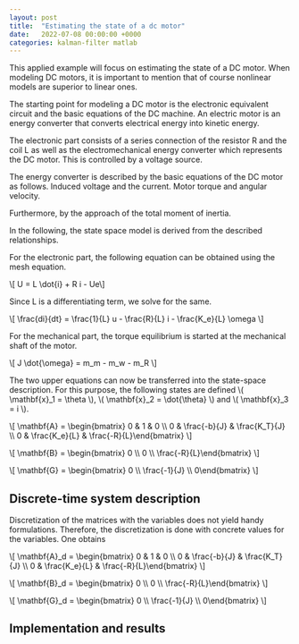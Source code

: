 ```yaml
---
layout: post
title:  "Estimating the state of a dc motor"
date:   2022-07-08 00:00:00 +0000
categories: kalman-filter matlab
---
```


This applied example will focus on estimating the state of a DC motor. 
When modeling DC motors, it is important to mention that of course nonlinear models are superior to linear ones.

The starting point for modeling a DC motor is the electronic equivalent circuit and the basic equations of the DC machine.
An electric motor is an energy converter that converts electrical energy into kinetic energy. 

The electronic part consists of a series connection of the resistor R and the coil L as well as the electromechanical energy converter which represents the DC motor. 
This is controlled by a voltage source.

The energy converter is described by the basic equations of the DC motor as follows.
Induced voltage and the current. Motor torque and angular velocity.

Furthermore, by the approach of the total moment of inertia.

In the following, the state space model is derived from the described relationships.

For the electronic part, the following equation can be obtained using the mesh equation.

\\[ U = L \dot{i} + R i - Ue\\]

Since L is a differentiating term, we solve for the same.

\\[ \frac{di}{dt} = \frac{1}{L} u - \frac{R}{L} i - \frac{K_e}{L} \omega \\]

For the mechanical part, the torque equilibrium is started at the mechanical shaft of the motor.

\\[ J \dot{\omega} = m_m - m_w - m_R \\]

The two upper equations can now be transferred into the state-space description.
For this purpose, the following states are defined \\( \mathbf{x}_1 = \theta \\), \\( \mathbf{x}_2 = \dot{\theta} \\) and \\( \mathbf{x}_3 = i \\).

\\[ \mathbf{A} = \begin{bmatrix} 0 & 1 & 0 \\\\ 0 & \frac{-b}{J} & \frac{K_T}{J} \\\\ 0 & \frac{K_e}{L} & \frac{-R}{L}\end{bmatrix} \\]

\\[ \mathbf{B} = \begin{bmatrix} 0 \\\\ 0 \\\\ \frac{-R}{L}\end{bmatrix} \\]

\\[ \mathbf{G} = \begin{bmatrix} 0 \\\\ \frac{-1}{J} \\\\ 0\end{bmatrix} \\]

<h2>Discrete-time system description</h2>
Discretization of the matrices with the variables does not yield handy formulations.
Therefore, the discretization is done with concrete values for the variables. 
One obtains

\\[ \mathbf{A}_d = \begin{bmatrix} 0 & 1 & 0 \\\\ 0 & \frac{-b}{J} & \frac{K_T}{J} \\\\ 0 & \frac{K_e}{L} & \frac{-R}{L}\end{bmatrix} \\]

\\[ \mathbf{B}_d = \begin{bmatrix} 0 \\\\ 0 \\\\ \frac{-R}{L}\end{bmatrix} \\]

\\[ \mathbf{G}_d = \begin{bmatrix} 0 \\\\ \frac{-1}{J} \\\\ 0\end{bmatrix} \\]

<h2>Implementation and results</h2>

[jekyll-docs]: https://jekyllrb.com/docs/home
[jekyll-gh]:   https://github.com/jekyll/jekyll
[jekyll-talk]: https://talk.jekyllrb.com/
